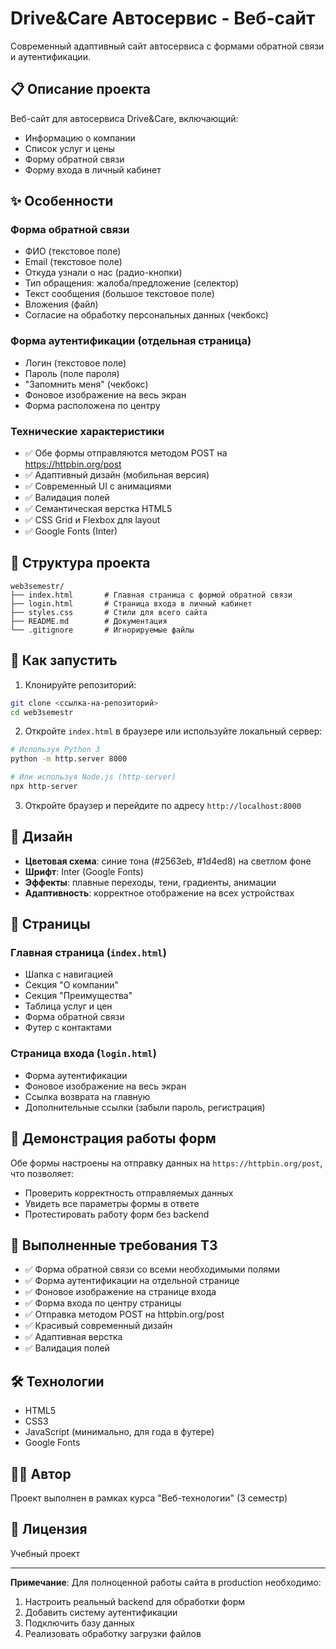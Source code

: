 # Drive&Care Автосервис - Веб-сайт

Современный адаптивный сайт автосервиса с формами обратной связи и аутентификации.

## 📋 Описание проекта

Веб-сайт для автосервиса Drive&Care, включающий:
- Информацию о компании
- Список услуг и цены
- Форму обратной связи
- Форму входа в личный кабинет

## ✨ Особенности

### Форма обратной связи
- ФИО (текстовое поле)
- Email (текстовое поле)
- Откуда узнали о нас (радио-кнопки)
- Тип обращения: жалоба/предложение (селектор)
- Текст сообщения (большое текстовое поле)
- Вложения (файл)
- Согласие на обработку персональных данных (чекбокс)

### Форма аутентификации (отдельная страница)
- Логин (текстовое поле)
- Пароль (поле пароля)
- "Запомнить меня" (чекбокс)
- Фоновое изображение на весь экран
- Форма расположена по центру

### Технические характеристики
- ✅ Обе формы отправляются методом POST на https://httpbin.org/post
- ✅ Адаптивный дизайн (мобильная версия)
- ✅ Современный UI с анимациями
- ✅ Валидация полей
- ✅ Семантическая верстка HTML5
- ✅ CSS Grid и Flexbox для layout
- ✅ Google Fonts (Inter)

## 📁 Структура проекта

```
web3semestr/
├── index.html       # Главная страница с формой обратной связи
├── login.html       # Страница входа в личный кабинет
├── styles.css       # Стили для всего сайта
├── README.md        # Документация
└── .gitignore       # Игнорируемые файлы
```

## 🚀 Как запустить

1. Клонируйте репозиторий:
```bash
git clone <ссылка-на-репозиторий>
cd web3semestr
```

2. Откройте `index.html` в браузере или используйте локальный сервер:
```bash
# Используя Python 3
python -m http.server 8000

# Или используя Node.js (http-server)
npx http-server
```

3. Откройте браузер и перейдите по адресу `http://localhost:8000`

## 🎨 Дизайн

- **Цветовая схема**: синие тона (#2563eb, #1d4ed8) на светлом фоне
- **Шрифт**: Inter (Google Fonts)
- **Эффекты**: плавные переходы, тени, градиенты, анимации
- **Адаптивность**: корректное отображение на всех устройствах

## 📱 Страницы

### Главная страница (`index.html`)
- Шапка с навигацией
- Секция "О компании"
- Секция "Преимущества"
- Таблица услуг и цен
- Форма обратной связи
- Футер с контактами

### Страница входа (`login.html`)
- Форма аутентификации
- Фоновое изображение на весь экран
- Ссылка возврата на главную
- Дополнительные ссылки (забыли пароль, регистрация)

## 🔗 Демонстрация работы форм

Обе формы настроены на отправку данных на `https://httpbin.org/post`, что позволяет:
- Проверить корректность отправляемых данных
- Увидеть все параметры формы в ответе
- Протестировать работу форм без backend

## 📝 Выполненные требования ТЗ

- ✅ Форма обратной связи со всеми необходимыми полями
- ✅ Форма аутентификации на отдельной странице
- ✅ Фоновое изображение на странице входа
- ✅ Форма входа по центру страницы
- ✅ Отправка методом POST на httpbin.org/post
- ✅ Красивый современный дизайн
- ✅ Адаптивная верстка
- ✅ Валидация полей

## 🛠 Технологии

- HTML5
- CSS3
- JavaScript (минимально, для года в футере)
- Google Fonts

## 👨‍💻 Автор

Проект выполнен в рамках курса "Веб-технологии" (3 семестр)

## 📄 Лицензия

Учебный проект

---

**Примечание**: Для полноценной работы сайта в production необходимо:
1. Настроить реальный backend для обработки форм
2. Добавить систему аутентификации
3. Подключить базу данных
4. Реализовать обработку загрузки файлов
